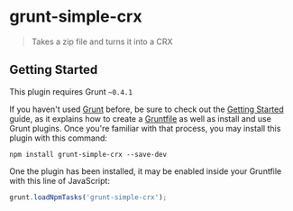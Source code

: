 # grunt-simple-crx

> Takes a zip file and turns it into a CRX

## Getting Started
This plugin requires Grunt `~0.4.1`

If you haven't used [Grunt](http://gruntjs.com/) before, be sure to check out the [Getting Started](http://gruntjs.com/getting-started) guide, as it explains how to create a [Gruntfile](http://gruntjs.com/sample-gruntfile) as well as install and use Grunt plugins. Once you're familiar with that process, you may install this plugin with this command:

```shell
npm install grunt-simple-crx --save-dev
```

One the plugin has been installed, it may be enabled inside your Gruntfile with this line of JavaScript:

```js
grunt.loadNpmTasks('grunt-simple-crx');
```

